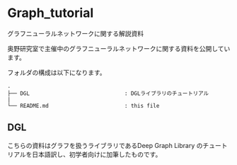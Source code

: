 # Graph_tutorial
グラフニューラルネットワークに関する解説資料

奥野研究室で主催中のグラフニューラルネットワークに関する資料を公開しています。

フォルダの構成は以下になります。

``` 
.  
├── DGL                              : DGLライブラリのチュートリアル  
|
└── README.md                        : this file  

```

## DGL
こちらの資料はグラフを扱うライブラリであるDeep Graph Library のチュートリアルを日本語訳し、初学者向けに加筆したものです。
